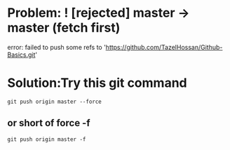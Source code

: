 # Problem: ! [rejected]        master -> master (fetch first)
error: failed to push some refs to 'https://github.com/TazelHossan/Github-Basics.git'

# Solution:Try this git command

``` 
git push origin master --force
```
## or short of force -f
```
git push origin master -f
```
